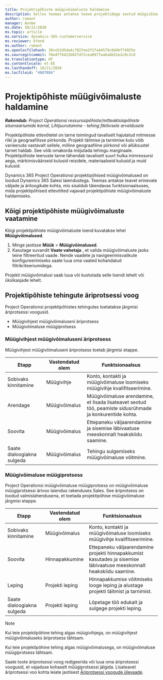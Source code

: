 ```yaml
---
title: Projektipõhiste müügivõimaluste haldamine
description: Selles teemas antakse teave projektidega seotud müügivõimalustega töötamise kohta.
author: rumant
manager: Annbe
ms.date: 10/21/2020
ms.topic: article
ms.service: dynamics-365-customerservice
ms.reviewer: kfend
ms.author: rumant
ms.openlocfilehash: 39ce52d5da4c7027ee2f2fa44579c0d4bf74925e
ms.sourcegitcommit: f8edff6422b82fdf2cea897faa6abb51e2c0c3c8
ms.translationtype: HT
ms.contentlocale: et-EE
ms.lasthandoff: 10/21/2020
ms.locfileid: "4087884"
---
```

# <a name="manage-project-based-opportunities"></a>Projektipõhiste müügivõimaluste haldamine

_**Rakendub:** Project Operationsi ressurssipõhiste/mitteaktsiapõhiste stsenaariumide korral,  Lihtjuurutamine - tehing fiktiivsele arveldusele_

Projektipõhiste ettevõtetel on tarne toimingud tavaliselt hajutatud mitmesse riiki ja geograafilisse piirkonda. Projekti täitmise ja tarnimise kulu võib varieeruda vastavalt sellele, milline geograafiline piirkond või allüksustel tarnet haldab. See võib omakorda mõjutada tehingu marginaale. Projektipõhiste teenuste tarne tähendab tavaliselt suurt hulka inimressursi aega, märkimisväärseid kulusid reisidele, materiaalseid kulusid ja muid kulusid.

Dynamics 365 Project Operationsi projektipõhised müügivõimalused on loodud Dynamics 365 Salesi laiendustega. Teemas antakse teavet erinevate väljade ja äriloogikate kohta, mis sisaldub täiendavas funktsionaalsuses, mida projektipõhised ettevõtted vajavad projektipõhiste müügivõimaluste haldamiseks.

## <a name="view-all-project-based-opportunities"></a>Kõigi projektipõhiste müügivõimaluste vaatamine

Kõigi projektipõhiste müügivõimaluste loend kuvatakse lehel **Müügivõimalused**. 

1. Minge jaotisse **Müük** > **Müügivõimalused**.
2. Kasutage suvandit **Vaate vahetaja** , et valida müügivõimaluste jaoks teine filtreeritud vaade. Nende vaadete ja navigeerimisvalikute konfigureerimiseks saate luua oma vaated kohandatud filtrikriteeriumidega.

Projekti müügivõimalusi saab luua või kustutada selle loendi lehelt või üksikasjade lehelt.

## <a name="business-process-flow-for-project-based-deals"></a>Projektipõhiste tehingute äriprotsessi voog

Project Operationsi projektipõhistes tehingutes toetatakse järgmisi äriprotsessi voogusid.

- Müügivihjest müügivõimaluseni äriprotsess
- Müügivõimaluse müügiprotsess

### <a name="lead-to-opportunity-business-process"></a>Müügivihjest müügivõimaluseni äriprotsess 
Müügivihjest müügivõimaluseni äriprotsess toetab järgmisi etappe.

| Etapp | Vastendatud olem | Funktsionaalsus |
| --- | --- | --- |
| Sobivaks kinnitamine | Müügivihje | Konto, kontakti ja müügivõimaluse loomiseks müügivihje kvalifitseerimine. |
| Arendage | Müügivõimalus | Müügivõimaluse arendamine, et lisada lisateavet seotud töö, peamiste sidusrühmade ja konkurentide kohta. |
| Soovita | Müügivõimalus | Ettepaneku väljaarendamine ja sisemise läbivaatuse meeskonnalt heakskiidu saamine. |
| Saate dialoogiakna sulgeda | Müügivõimalus | Tehingu sulgemiseks müügivõimaluse võitmine. |

### <a name="opportunity-sales-process"></a>Müügivõimaluse müügiprotsess
Project Operationsi müügivõimaluse müügiprotsess on müügivõimaluse müügiprotsessi ärivoo laiendus rakenduses Sales. See äriprotsess on loodud valmislahendusena, et toetada projektipõhise müügivõimaluse järgmisi etappe.

| Etapp | Vastendatud olem | Funktsionaalsus |
| --- | --- | --- |
| Sobivaks kinnitamine | Müügivõimalus | Konto, kontakti ja müügivõimaluse loomiseks müügivihje kvalifitseerimine. |
| Soovita | Hinnapakkumine | Ettepaneku väljaarendamine projekti hinnapakkumist kasutades ja sisemise läbivaatuse meeskonnalt heakskiidu saamine. |
| Leping | Projekti leping | Hinnapakkumise võitmiseks looge leping ja alustage projekti täitmist ja tarnimist. |
| Saate dialoogiakna sulgeda | Projekti leping | Lõpetage töö edukalt ja sulgege projekti leping. |

> [!NOTE]
> Kui teie projektipõhine tehing algas müügivihjega, on müügivihjest müügivõimaluseks äriprotsess tähtsam.
>
> Kui teie projektipõhine tehing algas müügivõimalusega, on müügivõimaluse müügiprotsess tähtsam.

Saate toote äriprotsessi voog redigeerida või luua oma äriprotsessi voogusid, et vajaduse kohaselt müügiprotsessi jälgida. Lisateavet äriprotsessi voo kohta leiate jaotisest [Äriprotsessi voogude ülevaade](https://docs.microsoft.com/dynamics365/customerengagement/on-premises/customize/business-process-flows-overview).
